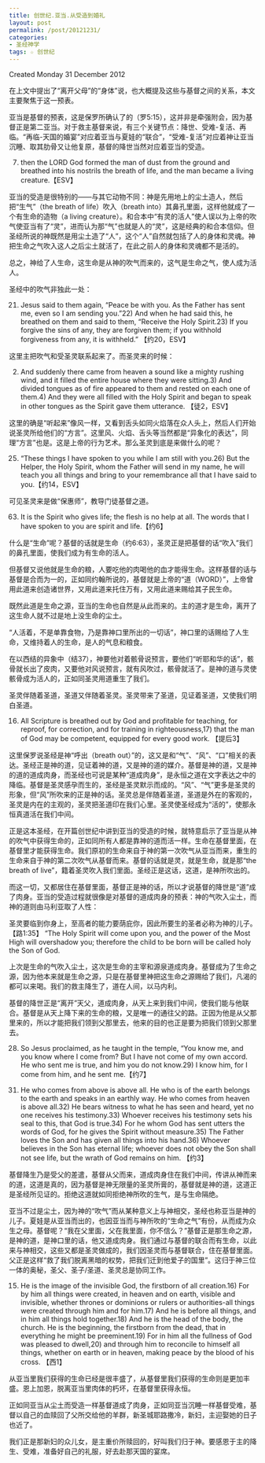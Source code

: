 ```yaml
---
title: 创世纪.亚当.从受造到婚礼
layout: post
permalink: /post/20121231/
categories:
- 圣经神学
tags: ☆ 创世纪
---
```


Created Monday 31 December 2012

在上文中提出了“离开父母”的“身体”说，也大概提及这些与基督之间的关系，本文主要聚焦于这一预表。

亚当是基督的预表，这是保罗所确认了的（罗5:15），这并非是牵强附会，因为基督正是第二亚当。对于救主基督来说，有三个关键节点：降世、受难-复活、再临。“再临-天国的婚宴”对应着亚当与夏娃的“联合”，“受难-复活”对应着神让亚当沉睡、取其肋骨又让他复原，基督的降世当然对应着亚当的受造。

>
7) then the LORD God formed the man of dust from the ground and breathed into his nostrils the breath of life, and the man became a living creature.【ESV】

亚当的受造是很特别的——与其它动物不同：神是先用地上的尘土造人，然后把“生气”（the breath of life）吹入（breath into）其鼻孔里面，这样他就成了一个有生命的造物（a living creature）。和合本中“有灵的活人”使人误以为上帝的吹气使亚当有了“灵”，进而认为那“气”也就是人的“灵”，这是经典的和合本信仰。但圣经所说的神既然是用尘土造了“人”，这个“人”自然就包括了人的身体和灵魂。神把生命之气吹入这人之后尘土就活了，在此之前人的身体和灵魂都不是活的。

总之，神给了人生命，这生命是从神的吹气而来的，这气是生命之气，使人成为活人。

圣经中的吹气非独此一处：

>
21) Jesus said to them again, “Peace be with you. As the Father has sent me, even so I am sending you.”22) And when he had said this, he breathed on them and said to them, “Receive the Holy Spirit.23) If you forgive the sins of any, they are forgiven them; if you withhold forgiveness from any, it is withheld.” 【约20，ESV】

这里主把吹气和受圣灵联系起来了。而圣灵来的时候：

>
2) And suddenly there came from heaven a sound like a mighty rushing wind, and it filled the entire house where they were sitting.3) And divided tongues as of fire appeared to them and rested on each one of them.4) And they were all filled with the Holy Spirit and began to speak in other tongues as the Spirit gave them utterance. 【徒2，ESV】

这里的确是“听起来”像风一样，又看到舌头如同火焰落在众人头上，然后人们开始说圣灵所给他们的“方言”。这里风、火焰、舌头等当然都是“异象化的表达”，同理“方言”也是。这是上帝的行为艺术。那么圣灵到底是来做什么的呢？

>
25) “These things I have spoken to you while I am still with you.26) But the Helper, the Holy Spirit, whom the Father will send in my name, he will teach you all things and bring to your remembrance all that I have said to you.【约14，ESV】

可见圣灵来是做“保惠师”，教导门徒基督之道。

>
63) It is the Spirit who gives life; the flesh is no help at all. The words that I have spoken to you are spirit and life.【约6】

什么是“生命”呢？基督的话就是生命（约6:63），圣灵正是把基督的话“吹入”我们的鼻孔里面，使我们成为有生命的活人。

但基督又说他就是生命的粮，人要吃他的肉喝他的血才能得生命。这样基督的话与基督是合而为一的，正如同约翰所说的，基督就是上帝的“道（WORD）”，上帝曾用此道来创造诸世界，又用此道来托住万有，又用此道来赐给其子民生命。

既然此道是生命之源，亚当的生命也自然是从此而来的。主的道才是生命，离开了这生命人就不过是地上没生命的尘土。

“人活着，不是单靠食物，乃是靠神口里所出的一切话”，神口里的话赐给了人生命，又维持着人的生命，是人的气息和粮食。

在以西结的异象中（结37），神要他对着骸骨说预言，要他们“听耶和华的话”，骸骨就长出了皮肉，又要他对风说预言，就有风吹过，骸骨就活了。是神的道与灵使骸骨成为活人的，正如同圣灵用道重生了我们。

圣灵伴随着圣道，圣道又伴随着圣灵。圣灵带来了圣道，见证着圣道，又使我们明白圣道。

>
16) All Scripture is breathed out by God and profitable for teaching, for reproof, for correction, and for training in righteousness,17) that the man of God may be competent, equipped for every good work. 【提后3】

这里保罗说圣经是神“呼出（breath out）”的，这又是和“气”、“风”、“口”相关的表达。圣经正是神的道，见证着神的道，又是神的道的媒介。基督是神的道，又是神的道的道成肉身，而圣经也可说是某种“道成肉身”，是永恒之道在文字表达之中的降临。基督是圣灵感孕而生的，圣经是圣灵默示而成的。“风”、“气”更多是圣灵的形象，但“风”所吹来的正是神的话。圣灵总是伴随着圣道，圣道是外在的客观的，圣灵是内在的主观的，圣灵把圣道印在我们心里。圣灵使圣经成为“活的”，使那永恒真道活在我们中间。

正是这本圣经，在开篇创世纪中讲到亚当的受造的时候，就特意启示了亚当是从神的吹气中获得生命的，正如同所有人都是靠神的道而活一样。生命在基督里面，在基督里才能获得生命。我们原初的生命来自于神的第一次吹气从亚当而来，重生的生命来自于神的第二次吹气从基督而来。基督的话就是灵，就是生命，就是那“the breath of live”，籍着圣灵吹入我们里面。圣经正是这话，这道，是神所吹出的。

而这一切，又都居住在基督里面，基督正是神的话，所以才说基督的降世是“道”成了肉身。亚当的受造过程就很像是对基督的道成肉身的预表：神的气吹入尘土，而神的道则由马利亚取了人性：

>
圣灵要临到你身上，至高者的能力要荫庇你，因此所要生的圣者必称为神的儿子。【路1:35】
“The Holy Spirit will come upon you, and the power of the Most High will overshadow you; therefore the child to be born will be called holy the Son of God.

上次是生命的气吹入尘土，这次是生命的主宰和源泉道成肉身。基督成为了生命之源，因为他本来就是生命之源，只是在基督里神把这生命之源赐给了我们，凡渴的都可以来喝。我们的救主降生了，道在人间，以马内利。

基督的降世正是“离开”天父，道成肉身，从天上来到我们中间，使我们能与他联合。基督是从天上降下来的生命的粮，又是唯一的通往父的路。正因为他是从父那里来的，所以才能把我们领到父那里去，他来的目的也正是要为把我们领到父那里去。

>
28) So Jesus proclaimed, as he taught in the temple, “You know me, and you know where I come from? But I have not come of my own accord. He who sent me is true, and him you do not know.29) I know him, for I come from him, and he sent me.【约7】

>
31) He who comes from above is above all. He who is of the earth belongs to the earth and speaks in an earthly way. He who comes from heaven is above all.32) He bears witness to what he has seen and heard, yet no one receives his testimony.33) Whoever receives his testimony sets his seal to this, that God is true.34) For he whom God has sent utters the words of God, for he gives the Spirit without measure.35) The Father loves the Son and has given all things into his hand.36) Whoever believes in the Son has eternal life; whoever does not obey the Son shall not see life, but the wrath of God remains on him. 【约3】

基督降生乃是受父的差遣，基督从父而来，道成肉身住在我们中间，传讲从神而来的道，这道是真的，因为基督是神无限量的圣灵所膏的，基督就是神的道，这道正是圣经所见证的。拒绝这道就如同拒绝神所吹的生气，是与生命隔绝。

亚当不过是尘土，因为神的“吹气”而从某种意义上与神相交，圣经也称亚当是神的儿子。夏娃是从亚当而出的，也因亚当而与神所吹的“生命之气”有份，从而成为众生之母。基督呢？“我在父里面，父在我里面，你不信么？”基督正是那生命之源，是神的道，是神口里的话，他又道成肉身。我们通过与基督的联合而有生命，以此来与神相交，这些又都是圣灵做成的，我们因圣灵而与基督联合，住在基督里面。父正是这样“救了我们脱离黑暗的权势，把我们迁到他爱子的国里”。这归于神三位一体的奥秘，圣父、圣子/圣道、圣灵总是协同工作。

>
15) He is the image of the invisible God, the firstborn of all creation.16) For by him all things were created, in heaven and on earth, visible and invisible, whether thrones or dominions or rulers or authorities-all things were created through him and for him.17) And he is before all things, and in him all things hold together.18) And he is the head of the body, the church. He is the beginning, the firstborn from the dead, that in everything he might be preeminent.19) For in him all the fullness of God was pleased to dwell,20) and through him to reconcile to himself all things, whether on earth or in heaven, making peace by the blood of his cross. 【西1】

从亚当里我们获得的生命已经是很丰盛了，从基督里我们获得的生命则是更加丰盛。恩上加恩，脱离亚当里肉体的朽坏，在基督里获得永恒。

正如同亚当从尘土而受造一样基督道成了肉身，正如同亚当沉睡一样基督受难，基督以自己的血赎回了父所交给他的羊群，新圣城耶路撒冷，新妇，主迎娶她的日子也近了。

我们正是那新妇的众儿女，是主重价所赎回的，好叫我们归于神。要感恩于主的降生、受难，准备好自己的礼服，好去赴那天国的宴席。
